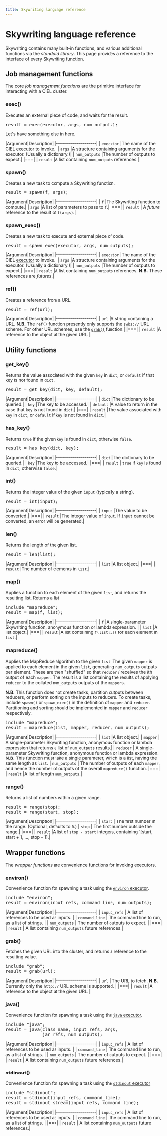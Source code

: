 ```yaml
--- 
title: Skywriting language reference
---
```


Skywriting language reference
=============================

Skywriting contains many built-in functions, and various additional
functions via the *standard library*. This page provides a reference
to the interface of every Skywriting function.

Job management functions
------------------------

The core <em>job management functions</em> are the primitive interface
for interacting with a CIEL cluster.

### exec()

Executes an external piece of code, and waits for the result.

<pre class="prettyprint">result = exec(executor, args, num_outputs);</pre>

Let's have something else in here.

|Argument|Description|
|--------------------|
| `executor` |The name of the CIEL [executor](../../executors/)  to invoke.|
| `args` |A structure containing arguments for the executor. (Usually a dictionary.)|
| `num_outputs` |The number of outputs to expect.|
|===|
| `result` |A list containing `num_outputs` references.|

### spawn()

Creates a new task to compute a Skywriting function.

<pre class="prettyprint">result = spawn(f, args);</pre>

|Argument|Description|
|--------------------|
| `f` |The Skywriting function to compute.|
| `args` |A list of parameters to pass to `f`.|
|===|
| `result` | A *future* reference to the result of `f(args)`.|

### spawn_exec()

Creates a new task to execute and external piece of code.

<pre class="prettyprint">result = spawn_exec(executor, args, num_outputs);</pre>

|Argument|Description|
|--------------------|
| `executor` |The name of the CIEL [executor](../../executors/)  to invoke.|
| `args` |A structure containing arguments for the executor. (Usually a dictionary.)|
| `num_outputs` |The number of outputs to expect.|
|===|
| `result` |A list containing `num_outputs` references. **N.B.** These references are *futures*.|

### ref()

Creates a reference from a URL.

<pre class="prettyprint">result = ref(url);</pre>

|Argument|Description|
|--------------------|
| `url` |A string containing a URL. **N.B.** The `ref()` function presently only supports the `swbs://` URL scheme. For other URL schemes, use the [`grab()`](#grab) function.|
|===|
| `result` |A reference to the object at the given URL.|

Utility functions
-----------------

### get_key()

Returns the value associated with the given `key` in `dict`, or
`default` if that key is not found in `dict`.

<pre class="prettyprint">result = get_key(dict, key, default);</pre>

|Argument|Description|
|--------------------|
| `dict` |The dictionary to be queried.|
| `key` |The key to be accessed.|
| `default` |A value to return in the case that `key` is not found in `dict`.|
|===|
| `result` |The value associated with `key` in `dict`, or `default` if `key` is not found in `dict`.|

### has_key()

Returns `true` if the given
`key` is found in `dict`, otherwise `false`.

<pre class="prettyprint">result = has_key(dict, key);</pre>

|Argument|Description|
|--------------------|
| `dict` |The dictionary to be queried.|
| `key` |The key to be accessed.|
|===|
| `result` | `true` if `key` is found in `dict`, otherwise `false`.|

### int()

Returns the integer value of the given `input` (typically a string).

<pre class="prettyprint">result = int(input);</pre>

|Argument|Description|
|--------------------|
| `input` |The value to be converted.|
|===|
| `result` |The integer value of `input`. If `input` cannot be converted, an error will be generated.|

### len()

Returns the length of the given list.

<pre class="prettyprint">result = len(list);</pre>

|Argument|Description|
|--------------------|
| `list` |A list object.|
|===|
| `result` |The number of elements in `list`.|

### map()

Applies a function to each element of the given `list`, and returns
the resulting list.  Returns a list

<pre class="prettyprint">include "mapreduce";
result = map(f, list);</pre>

|Argument|Description|
|--------------------|
| `f` |A single-parameter Skywriting function, anonymous function or lambda expression. |
| `list` |A list object.|
|===|
| `result` |A list containing `f(list[i])` for each element in `list`.|

### mapreduce()

Applies the MapReduce algorithm to the given `list`. The given
`mapper` is applied to each element in the given `list`, generating
`num_outputs` outputs per element. These are then "shuffled" so that
`reducer` *i* receives the *i*th output of each `mapper`. The result
is a list containing the results of applying `reducer` to the collated
`num_outputs` outputs of the `mapper`s.

**N.B.** This function does not create tasks, partition outputs
between reducers, or perform sorting on the inputs to reducers. To
create tasks, include `spawn()` or `spawn_exec()` in the definition of
`mapper` and `reducer`. Partitioning and sorting should be implemented
in `mapper` and `reducer` respectively.

<pre class="prettyprint">include "mapreduce";
result = mapreduce(list, mapper, reducer, num_outputs);</pre>

|Argument|Description|
|--------------------|
| `list` |A list object.|
| `mapper` | A single-parameter Skywriting function, anonymous function or lambda expression that returns a list of `num_outputs` results.|
| `reducer` | A single-parameter Skywriting function, anonymous function or lambda expression. **N.B.** This function must take a single parameter, which is a list, having the same length as `list`.
| `num_outputs` | The number of outputs of each `mapper`, and hence the number of outputs of the overall `mapreduce()` function.
|===|
| `result` |A list of length `num_outputs`.|

### range()

Returns a list of numbers within a given range.

<pre class="prettyprint">result = range(stop);
result = range(start, stop);</pre>

|Argument|Description|
|--------------------|
| `start` | The first number in the range. (Optional, defaults to `0`.)
| `stop` | The first number outside the range.|
|===|
| `result` |A list of `stop - start` integers, containing `[start, start + 1, ..., stop - 1].|

Wrapper functions
-----------------

The *wrapper functions* are convenience functions for invoking executors.

### environ()

Convenience function for spawning a task using the [`environ` executor](../../executors/environ).

<pre class="prettyprint">include "environ";
result = environ(input_refs, command_line, num_outputs);</pre>

|Argument|Description|
|--------------------|
| `input_refs` | A list of references to be used as inputs. |
| `command_line` | The command line to run, as a list of strings. |
| `num_outputs` | The number of outputs to expect. |
|===|
| `result` | A list containing `num_outputs` future references.|

### grab()

Fetches the given URL into the cluster, and returns a reference to the resulting value.

<pre class="prettyprint">include "grab";
result = grab(url);</pre>

|Argument|Description|
|--------------------|
| `url` | The URL to fetch. **N.B.** Currently only the `http://` URL scheme is supported. |
|===|
| `result` |A reference to the object at the given URL.|

### java()

Convenience function for spawning a task using the [`java` executor](../../executors/java).

<pre class="prettyprint">include "java";
result = java(class_name, input_refs, args,
              jar_refs, num_outputs);</pre>

|Argument|Description|
|--------------------|
| `input_refs` | A list of references to be used as inputs. |
| `command_line` | The command line to run, as a list of strings. |
| `num_outputs` | The number of outputs to expect. |
|===|
| `result` | A list containing `num_outputs` future references.|

### stdinout()

Convenience function for spawning a task using the [`stdinout` executor](../../executors/stdinout)

<pre class="prettyprint">include "stdinout";
result = stdinout(input_refs, command_line);
result = stdinout_stream(input_refs, command_line);</pre>

|Argument|Description|
|--------------------|
| `input_refs` | A list of references to be used as inputs. |
| `command_line` | The command line to run, as a list of strings. |
|===|
| `result` | A list containing `num_outputs` future references.|